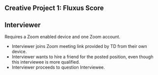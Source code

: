 ## Creative Project 1: Fluxus Score

## Interviewer

Requires a Zoom enabled device and one Zoom account.

- Interviewer joins Zoom meeting link provided by TD from their own device.
- Interviewer wants to hire a friend for the posted position, even though this interviewee is more qualified.
- Interviewer proceeds to question Interviewee.